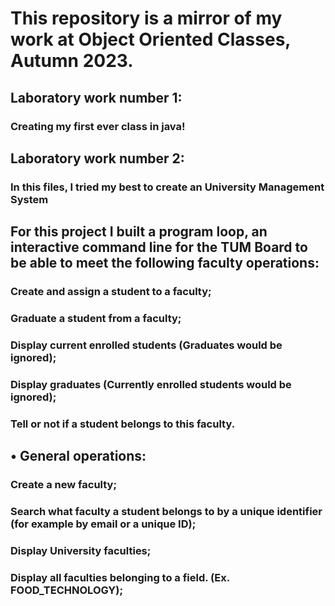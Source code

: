 # This repository is a mirror of my work at Object Oriented Classes, Autumn 2023.


## Laboratory work number 1:

### Creating my first ever class in java!

 
## Laboratory work number 2:
### In this files, I tried my best to create an University Management System

## For this project I built a program loop, an interactive command line for the TUM Board to be able to meet the following faculty operations:

### Create and assign a student to a faculty; 
### Graduate a student from a faculty;
### Display current enrolled students (Graduates would be ignored);
### Display graduates (Currently enrolled students would be ignored);
### Tell or not if a student belongs to this faculty. 
## • General operations:
### Create a new faculty;
### Search what faculty a student belongs to by a unique identifier (for example by email or a unique ID);
### Display University faculties;
### Display all faculties belonging to a field. (Ex. FOOD_TECHNOLOGY);